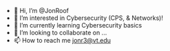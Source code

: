 - 👋 Hi, I’m @JonRoof
- 👀 I’m interested in Cybersecurity (CPS, & Networks)!
- 🌱 I’m currently learning Cybersecurity basics
- 💞️ I’m looking to collaborate on ...
- 📫 How to reach me jonr3@vt.edu

<!---
JonRoof/JonRoof is a ✨ special ✨ repository because its `README.md` (this file) appears on your GitHub profile.
You can click the Preview link to take a look at your changes.
--->
